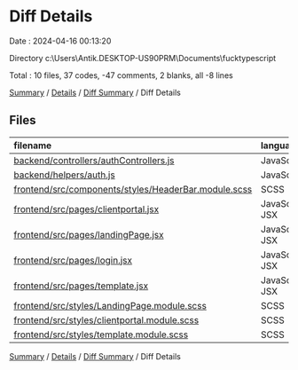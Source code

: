 # Diff Details

Date : 2024-04-16 00:13:20

Directory c:\\Users\\Antik.DESKTOP-US90PRM\\Documents\\fucktypescript

Total : 10 files,  37 codes, -47 comments, 2 blanks, all -8 lines

[Summary](results.md) / [Details](details.md) / [Diff Summary](diff.md) / Diff Details

## Files
| filename | language | code | comment | blank | total |
| :--- | :--- | ---: | ---: | ---: | ---: |
| [backend/controllers/authControllers.js](/backend/controllers/authControllers.js) | JavaScript | 4 | 0 | -1 | 3 |
| [backend/helpers/auth.js](/backend/helpers/auth.js) | JavaScript | 7 | 0 | 0 | 7 |
| [frontend/src/components/styles/HeaderBar.module.scss](/frontend/src/components/styles/HeaderBar.module.scss) | SCSS | 1 | 0 | 0 | 1 |
| [frontend/src/pages/clientportal.jsx](/frontend/src/pages/clientportal.jsx) | JavaScript JSX | -34 | -49 | -6 | -89 |
| [frontend/src/pages/landingPage.jsx](/frontend/src/pages/landingPage.jsx) | JavaScript JSX | 4 | 0 | 0 | 4 |
| [frontend/src/pages/login.jsx](/frontend/src/pages/login.jsx) | JavaScript JSX | -2 | 2 | 1 | 1 |
| [frontend/src/pages/template.jsx](/frontend/src/pages/template.jsx) | JavaScript JSX | 12 | 0 | 2 | 14 |
| [frontend/src/styles/LandingPage.module.scss](/frontend/src/styles/LandingPage.module.scss) | SCSS | 1 | 0 | 0 | 1 |
| [frontend/src/styles/clientportal.module.scss](/frontend/src/styles/clientportal.module.scss) | SCSS | 21 | 0 | 3 | 24 |
| [frontend/src/styles/template.module.scss](/frontend/src/styles/template.module.scss) | SCSS | 23 | 0 | 3 | 26 |

[Summary](results.md) / [Details](details.md) / [Diff Summary](diff.md) / Diff Details